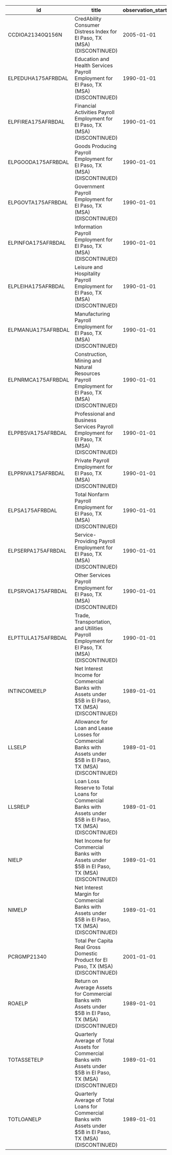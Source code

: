 | id                 | title                                                                                                              | observation_start   | observation_end   |
|--------------------|--------------------------------------------------------------------------------------------------------------------|---------------------|-------------------|
| CCDIOA21340Q156N   | CredAbility Consumer Distress Index for El Paso, TX (MSA) (DISCONTINUED)                                           | 2005-01-01          | 2013-01-01        |
| ELPEDUHA175AFRBDAL | Education and Health Services Payroll Employment for El Paso, TX (MSA) (DISCONTINUED)                              | 1990-01-01          | 2016-01-01        |
| ELPFIREA175AFRBDAL | Financial Activities Payroll Employment for El Paso, TX (MSA) (DISCONTINUED)                                       | 1990-01-01          | 2016-01-01        |
| ELPGOODA175AFRBDAL | Goods Producing Payroll Employment for El Paso, TX (MSA) (DISCONTINUED)                                            | 1990-01-01          | 2016-01-01        |
| ELPGOVTA175AFRBDAL | Government Payroll Employment for El Paso, TX (MSA) (DISCONTINUED)                                                 | 1990-01-01          | 2016-01-01        |
| ELPINFOA175AFRBDAL | Information Payroll Employment for El Paso, TX (MSA) (DISCONTINUED)                                                | 1990-01-01          | 2016-01-01        |
| ELPLEIHA175AFRBDAL | Leisure and Hospitality Payroll Employment for El Paso, TX (MSA) (DISCONTINUED)                                    | 1990-01-01          | 2016-01-01        |
| ELPMANUA175AFRBDAL | Manufacturing Payroll Employment for El Paso, TX (MSA) (DISCONTINUED)                                              | 1990-01-01          | 2016-01-01        |
| ELPNRMCA175AFRBDAL | Construction, Mining and Natural Resources Payroll Employment for El Paso, TX (MSA) (DISCONTINUED)                 | 1990-01-01          | 2016-01-01        |
| ELPPBSVA175AFRBDAL | Professional and Business Services Payroll Employment for El Paso, TX (MSA) (DISCONTINUED)                         | 1990-01-01          | 2016-01-01        |
| ELPPRIVA175AFRBDAL | Private Payroll Employment for El Paso, TX (MSA) (DISCONTINUED)                                                    | 1990-01-01          | 2016-01-01        |
| ELPSA175AFRBDAL    | Total Nonfarm Payroll Employment for El Paso, TX (MSA) (DISCONTINUED)                                              | 1990-01-01          | 2016-01-01        |
| ELPSERPA175AFRBDAL | Service-Providing Payroll Employment for El Paso, TX (MSA) (DISCONTINUED)                                          | 1990-01-01          | 2016-01-01        |
| ELPSRVOA175AFRBDAL | Other Services Payroll Employment for El Paso, TX (MSA) (DISCONTINUED)                                             | 1990-01-01          | 2016-01-01        |
| ELPTTULA175AFRBDAL | Trade, Transportation, and Utilities Payroll Employment for El Paso, TX (MSA) (DISCONTINUED)                       | 1990-01-01          | 2016-01-01        |
| INTINCOMEELP       | Net Interest Income for Commercial Banks with Assets under $5B in El Paso, TX (MSA) (DISCONTINUED)                 | 1989-01-01          | 2020-07-01        |
| LLSELP             | Allowance for Loan and Lease Losses for Commercial Banks with Assets under $5B in El Paso, TX (MSA) (DISCONTINUED) | 1989-01-01          | 2020-07-01        |
| LLSRELP            | Loan Loss Reserve to Total Loans for Commercial Banks with Assets under $5B in El Paso, TX (MSA) (DISCONTINUED)    | 1989-01-01          | 2020-07-01        |
| NIELP              | Net Income for Commercial Banks with Assets under $5B in El Paso, TX (MSA) (DISCONTINUED)                          | 1989-01-01          | 2020-07-01        |
| NIMELP             | Net Interest Margin for Commercial Banks with Assets under $5B in El Paso, TX (MSA) (DISCONTINUED)                 | 1989-01-01          | 2020-07-01        |
| PCRGMP21340        | Total Per Capita Real Gross Domestic Product for El Paso, TX (MSA) (DISCONTINUED)                                  | 2001-01-01          | 2017-01-01        |
| ROAELP             | Return on Average Assets for Commercial Banks with Assets under $5B in El Paso, TX (MSA) (DISCONTINUED)            | 1989-01-01          | 2020-07-01        |
| TOTASSETELP        | Quarterly Average of Total Assets for Commercial Banks with Assets under $5B in El Paso, TX (MSA) (DISCONTINUED)   | 1989-01-01          | 2020-07-01        |
| TOTLOANELP         | Quarterly Average of Total Loans for Commercial Banks with Assets under $5B in El Paso, TX (MSA) (DISCONTINUED)    | 1989-01-01          | 2020-07-01        |